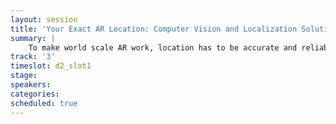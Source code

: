 ```yaml
---
layout: session
title: 'Your Exact AR Location: Computer Vision and Localization Solutions'
summary: |
    To make world scale AR work, location has to be accurate and reliable...better than the current blue dot in your phone. Panel discussion with companies solving the localization problem using computer vision. 
track: '3'
timeslot: d2_slot1
stage:
speakers:
categories:
scheduled: true
---
```

